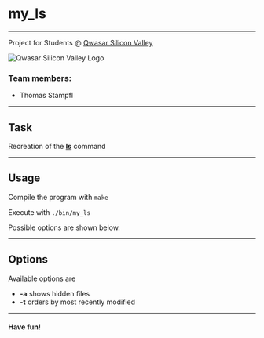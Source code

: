 # my_ls
***

Project for Students @ [Qwasar Silicon Valley](https://qwasar.io/)

![Qwasar Silicon Valley Logo](https://qwasar.io/wp-content/uploads/2019/07/Qwasar-Logo-09.png "Qwasar Silicon Valley Logo")

### Team members:
* Thomas Stampfl

***
## Task

Recreation of the [**ls**](https://www.man7.org/linux/man-pages/man1/ls.1.html) command

***
## Usage

Compile the program with `make`

Execute with `./bin/my_ls` 

Possible options are shown below.

***
## Options
Available options are
* **-a** shows hidden files
* **-t** orders by most recently modified

***
#### Have fun!